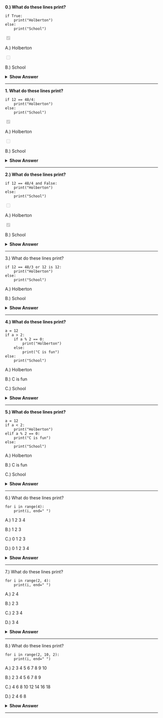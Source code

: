   

    
**<p>0.) What do these lines print?</p>**

<pre><code>if True:
    print(&quot;Holberton&quot;)
else:
    print(&quot;School&quot;)
</code></pre>


<input type="checkbox" name="quiz-answer-1501132888746" id="quiz-answer-1501132888746" data-quiz-question-id="216" data-quiz-answer-id="1501132888746" disabled="disabled" checked="checked" />
<label for="quiz-answer-1501132888746">
    <p>A.) Holberton</p>

</label></li>

                
<input type="checkbox" name="quiz-answer-1501132893370" id="quiz-answer-1501132893370" data-quiz-question-id="216" data-quiz-answer-id="1501132893370" disabled="disabled" />
<label for="quiz-answer-1501132893370">
<p>B.) School</p>

<details>
<summary><strong>Show Answer</strong></summary><br>

**A.) Hoberton**

</details>

---
       

   
 **<p>1. What do these lines print?</p>**

<pre><code>if 12 == 48/4:
    print(&quot;Holberton&quot;)
else:
    print(&quot;School&quot;)
</code></pre>


  
<input type="checkbox" name="quiz-answer-1501132898681" id="quiz-answer-1501132898681" data-quiz-question-id="217" data-quiz-answer-id="1501132898681" disabled="disabled" checked="checked" />
<label for="quiz-answer-1501132898681">
    <p>A.) Holberton</p>


<input type="checkbox" name="quiz-answer-1501132901615" id="quiz-answer-1501132901615" data-quiz-question-id="217" data-quiz-answer-id="1501132901615" disabled="disabled" />
<label for="quiz-answer-1501132901615">
    <p>B.) School</p>

<details>
<summary><strong>Show Answer</strong></summary><br>

**A.) Hoberton**

</details>

---

**<p>2.) What do these lines print?</p>**

<pre><code>if 12 == 48/4 and False:
    print(&quot;Holberton&quot;)
else:
    print(&quot;School&quot;)
</code></pre>


   
<input type="checkbox" name="quiz-answer-1501132917642" id="quiz-answer-1501132917642" data-quiz-question-id="218" data-quiz-answer-id="1501132917642" disabled="disabled" />
<label for="quiz-answer-1501132917642">
    <p>A.) Holberton</p>

</label></li>

              
<input type="checkbox" name="quiz-answer-1501132921248" id="quiz-answer-1501132921248" data-quiz-question-id="218" data-quiz-answer-id="1501132921248" disabled="disabled" checked="checked" />
<label for="quiz-answer-1501132921248">
    <p>B.) School</p>

</label></li>

  <details>
<summary><strong>Show Answer</strong></summary><br>

**B.) School**

</details>

---

3.) What do these lines print?

<pre><code>if 12 == 48/3 or 12 is 12:
    print("Holberton")
else:
    print("School")</code></pre>

A.) Holberton


B.) School

 <details>
<summary><strong>Show Answer</strong></summary><br>

**A.) Hoberton**

</details>

---

**4.) What do these lines print?**

<pre><code>a = 12
if a > 2:
    if a % 2 == 0:
        print("Holberton")
    else:
        print("C is fun")
else:
    print("School")</pre></code>

A.) Holberton


B.) C is fun


C.) School

<details>
<summary><strong>Show Answer</strong></summary><br>

**A.) Hoberton**

</details>

---


**5.) What do these lines print?**

<pre><code>a = 12
if a < 2:
    print("Holberton")
elif a % 2 == 0:
    print("C is fun")
else:
    print("School")</pre></code>

A.) Holberton


B.) C is fun


C.) School

<details>
<summary><strong>Show Answer</strong></summary><br>

**B.) C is fun**

</details>

---

6.) What do these lines print?

<pre><code>for i in range(4):
    print(i, end=" ")</pre></code>

A.) 1 2 3 4


B.) 1 2 3


C.) 0 1 2 3


D.) 0 1 2 3 4

<details>
<summary><strong>Show Answer</strong></summary><br>

**C.) 0 1 2 3**

</details>

---


7.) What do these lines print?

<pre><code>for i in range(2, 4):
    print(i, end=" ")</pre></code>

A.) 2 4


B.) 2 3


C.) 2 3 4


D.) 3 4

<details>
<summary><strong>Show Answer</strong></summary><br>

**B.) 2 3**

</details>

---




8.) What do these lines print?

<pre><code>for i in range(2, 10, 2):
    print(i, end=" ")</pre></code>

A.) 2 3 4 5 6 7 8 9 10


B.) 2 3 4 5 6 7 8 9


C.) 4 6 8 10 12 14 16 18


D.) 2 4 6 8

<details>
<summary><strong>Show Answer</strong></summary><br>

**D.) 2 4 6 8**

</details>

---
    

